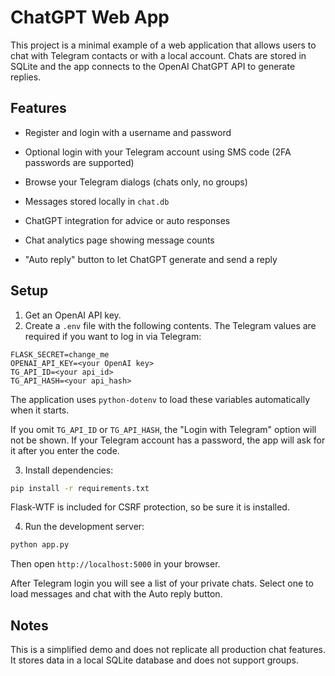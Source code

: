 
# ChatGPT Web App

This project is a minimal example of a web application that allows users to chat with Telegram contacts or with a local account. Chats are stored in SQLite and the app connects to the OpenAI ChatGPT API to generate replies.

## Features

- Register and login with a username and password

- Optional login with your Telegram account using SMS code (2FA passwords are supported)

- Browse your Telegram dialogs (chats only, no groups)
- Messages stored locally in `chat.db`
- ChatGPT integration for advice or auto responses
- Chat analytics page showing message counts
- "Auto reply" button to let ChatGPT generate and send a reply

## Setup

1. Get an OpenAI API key.
2. Create a `.env` file with the following contents. The Telegram values are
   required if you want to log in via Telegram:

```
FLASK_SECRET=change_me
OPENAI_API_KEY=<your OpenAI key>
TG_API_ID=<your api_id>
TG_API_HASH=<your api_hash>
```

The application uses `python-dotenv` to load these variables automatically when
it starts.


If you omit `TG_API_ID` or `TG_API_HASH`, the "Login with Telegram" option will
not be shown.
If your Telegram account has a password, the app will ask for it after you enter the code.

3. Install dependencies:


```bash
pip install -r requirements.txt
```
Flask-WTF is included for CSRF protection, so be sure it is installed.

4. Run the development server:


```bash
python app.py
```

Then open `http://localhost:5000` in your browser.

After Telegram login you will see a list of your private chats. Select one to load messages and chat with the Auto reply button.

## Notes

This is a simplified demo and does not replicate all production chat features. It stores data in a local SQLite database and does not support groups.
